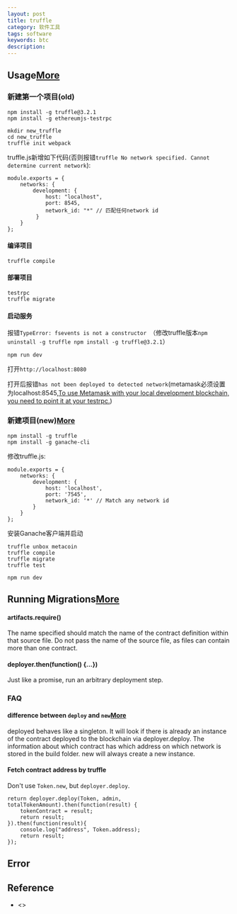 ```yaml
---
layout: post
title: truffle
category: 软件工具
tags: software
keywords: btc
description: 
---
```


## Usage[More](http://wangxiaoming.com/blog/2016/04/30/blockchain-tech-truffle/)


### 新建第一个项目(old)

```
npm install -g truffle@3.2.1
npm install -g ethereumjs-testrpc
```

```
mkdir new_truffle
cd new_truffle
truffle init webpack
```

truffle.js新增如下代码(否则报错`truffle No network specified. Cannot determine current network`):

```
module.exports = {
	networks: {
	    development: {
	        host: "localhost",
	        port: 8545,
	        network_id: "*" // 匹配任何network id
	     }
	}
};

```

#### 编译项目

```
truffle compile
```

#### 部署项目

```
testrpc
truffle migrate
```

#### 启动服务

报错`TypeError: fsevents is not a constructor `（修改truffle版本`npm uninstall -g truffle npm install -g truffle@3.2.1`）

```
npm run dev
```

打开`http://localhost:8080`

打开后报错`has not been deployed to detected network`(metamask必须设置为localhost:8545,[To use Metamask with your local development blockchain, you need to point it at your testrpc.](http://truffleframework.com/tutorials/truffle-and-metamask))

### 新建项目(new)[More](http://blog.csdn.net/turkeycock/article/details/79165602)

```
npm install -g truffle
npm install -g ganache-cli
```
修改truffle.js:

```
module.exports = {
    networks: {
        development: {
            host: 'localhost',
            port: '7545',
            network_id: '*' // Match any network id
        }
    }
};
```

安装Ganache客户端并启动

```
truffle unbox metacoin
truffle compile
truffle migrate
truffle test

npm run dev
```

## Running Migrations[More](https://truffleframework.com/docs/truffle/getting-started/running-migrations)


#### artifacts.require()

The name specified should match the name of the contract definition within that source file. Do not pass the name of the source file, as files can contain more than one contract.


#### deployer.then(function() {...})

Just like a promise, run an arbitrary deployment step. 

### FAQ

#### difference between `deploy` and `new`[More](https://ethereum.stackexchange.com/questions/42094/should-i-use-new-or-deployed-in-truffle-unit-tests)

deployed behaves like a singleton.
It will look if there is already an instance of the contract deployed to the blockchain via deployer.deploy. The information about which contract has which address on which network is stored in the build folder. new will always create a new instance.

#### Fetch contract address by truffle

Don't use `Token.new`, but `deployer.deploy`.

```
return deployer.deploy(Token, admin, totalTokenAmount).then(function(result) {
    tokenContract = result;
    return result;
}).then(function(result){
    console.log("address", Token.address);
    return result;
});
```

## Error


## Reference

* <>